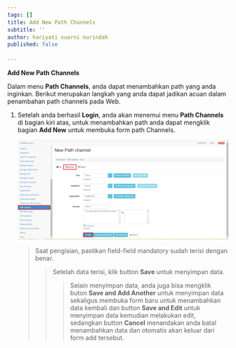```yaml
---
tags: []
title: Add New Path Channels
subtitle: ''
author: hariyati suarni nurindah
published: false

---
```

**Add New Path Channels**

Dalam menu **Path Channels**, anda dapat menambahkan path yang anda inginkan. Berikut merupakan langkah yang anda dapat jadikan acuan dalam penambahan path channels pada Web.

1. Setelah anda berhasil **Login**, anda akan menemui menu **Path Channels** di bagian kiri atas, untuk menambahkan path anda dapat mengklik bagian **Add New** untuk membuka form path Channels.

   ![](/uploads/pathchannels2.PNG)

   > Saat pengisian, pastikan field-field mandatory sudah terisi dengan benar.
   >
   > > Setelah data terisi, klik button **Save** untuk menyimpan data.
   > >
   > > > Selain menyimpan data, anda juga bisa mengklik buton **Save and Add Another** untuk menyimpan data sekaligus membuka form baru untuk menambahkan data kembali dan button **Save and Edit** untuk menyimpan data kemudian melakukan edit, sedangkan button **Cancel** menandakan anda batal menambahkan data dan otomatis akan keluar dari form add tersebut.